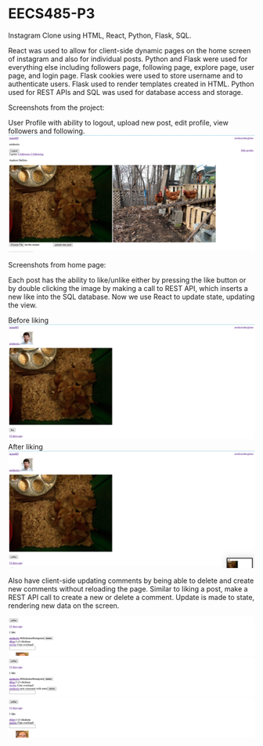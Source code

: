 # EECS485-P3
Instagram Clone using HTML, React, Python, Flask, SQL.

React was used to allow for client-side dynamic pages on the home screen of instagram and also for individual posts.
Python and Flask were used for everything else including followers page, following page, explore page, user page, and login page. Flask cookies were used to store username and to authenticate users. Flask used to render templates created in HTML. Python used for REST APIs and SQL was used for database access and storage.

Screenshots from the project:

User Profile with ability to logout, upload new post, edit profile, view followers and following.
![This is an image](https://github.com/bquach2/EECS485-P3/blob/main/Screen%20Shot%202021-10-19%20at%206.17.09%20PM.png)

Screenshots from home page:

Each post has the ability to like/unlike either by pressing the like button or by double clicking the image by making a call to REST API, which inserts a new like into the SQL database. Now we use React to update state, updating the view.

Before liking
![This is an image](https://github.com/bquach2/EECS485-P3/blob/main/Screen%20Shot%202021-10-19%20at%206.19.53%20PM.png)
After liking
![This is an image](https://github.com/bquach2/EECS485-P3/blob/main/Screen%20Shot%202021-10-19%20at%206.19.57%20PM.png)


Also have client-side updating comments by being able to delete and create new comments without reloading the page. Similar to liking a post, make a REST API call to create a new or delete a comment. Update is made to state, rendering new data on the screen.

![This is an image](https://github.com/bquach2/EECS485-P3/blob/main/Screen%20Shot%202021-10-19%20at%206.20.17%20PM.png)
![This is an image](https://github.com/bquach2/EECS485-P3/blob/main/Screen%20Shot%202021-10-19%20at%206.20.12%20PM.png)
![This is an image](https://github.com/bquach2/EECS485-P3/blob/main/Screen%20Shot%202021-10-19%20at%206.20.21%20PM.png)
